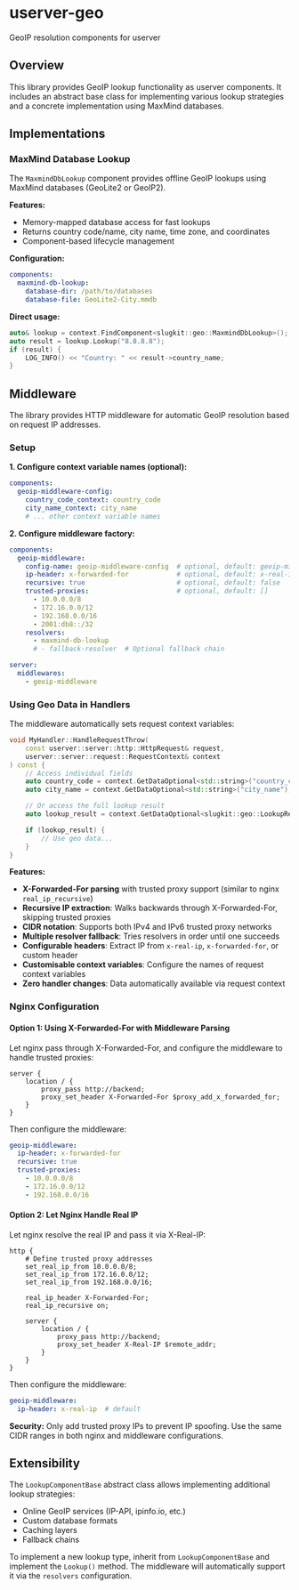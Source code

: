 # userver-geo

GeoIP resolution components for userver

## Overview

This library provides GeoIP lookup functionality as userver components. It includes an abstract base class for implementing various lookup strategies and a concrete implementation using MaxMind databases.

## Implementations

### MaxMind Database Lookup

The `MaxmindDbLookup` component provides offline GeoIP lookups using MaxMind databases (GeoLite2 or GeoIP2).

**Features:**
- Memory-mapped database access for fast lookups
- Returns country code/name, city name, time zone, and coordinates
- Component-based lifecycle management

**Configuration:**
```yaml
components:
  maxmind-db-lookup:
    database-dir: /path/to/databases
    database-file: GeoLite2-City.mmdb
```

**Direct usage:**
```cpp
auto& lookup = context.FindComponent<slugkit::geo::MaxmindDbLookup>();
auto result = lookup.Lookup("8.8.8.8");
if (result) {
    LOG_INFO() << "Country: " << result->country_name;
}
```

## Middleware

The library provides HTTP middleware for automatic GeoIP resolution based on request IP addresses.

### Setup

**1. Configure context variable names (optional):**
```yaml
components:
  geoip-middleware-config:
    country_code_context: country_code
    city_name_context: city_name
    # ... other context variable names
```

**2. Configure middleware factory:**
```yaml
components:
  geoip-middleware:
    config-name: geoip-middleware-config  # optional, default: geoip-middleware-config
    ip-header: x-forwarded-for            # optional, default: x-real-ip
    recursive: true                       # optional, default: false
    trusted-proxies:                      # optional, default: []
      - 10.0.0.0/8
      - 172.16.0.0/12
      - 192.168.0.0/16
      - 2001:db8::/32
    resolvers:
      - maxmind-db-lookup
      # - fallback-resolver  # Optional fallback chain

server:
  middlewares:
    - geoip-middleware
```

### Using Geo Data in Handlers

The middleware automatically sets request context variables:

```cpp
void MyHandler::HandleRequestThrow(
    const userver::server::http::HttpRequest& request,
    userver::server::request::RequestContext& context
) const {
    // Access individual fields
    auto country_code = context.GetDataOptional<std::string>("country_code");
    auto city_name = context.GetDataOptional<std::string>("city_name");

    // Or access the full lookup result
    auto lookup_result = context.GetDataOptional<slugkit::geo::LookupResult>("lookup_result");

    if (lookup_result) {
        // Use geo data...
    }
}
```

**Features:**
- **X-Forwarded-For parsing** with trusted proxy support (similar to nginx `real_ip_recursive`)
- **Recursive IP extraction**: Walks backwards through X-Forwarded-For, skipping trusted proxies
- **CIDR notation**: Supports both IPv4 and IPv6 trusted proxy networks
- **Multiple resolver fallback**: Tries resolvers in order until one succeeds
- **Configurable headers**: Extract IP from `x-real-ip`, `x-forwarded-for`, or custom header
- **Customisable context variables**: Configure the names of request context variables
- **Zero handler changes**: Data automatically available via request context

### Nginx Configuration

#### Option 1: Using X-Forwarded-For with Middleware Parsing

Let nginx pass through X-Forwarded-For, and configure the middleware to handle trusted proxies:

```nginx
server {
    location / {
        proxy_pass http://backend;
        proxy_set_header X-Forwarded-For $proxy_add_x_forwarded_for;
    }
}
```

Then configure the middleware:
```yaml
geoip-middleware:
  ip-header: x-forwarded-for
  recursive: true
  trusted-proxies:
    - 10.0.0.0/8
    - 172.16.0.0/12
    - 192.168.0.0/16
```

#### Option 2: Let Nginx Handle Real IP

Let nginx resolve the real IP and pass it via X-Real-IP:

```nginx
http {
    # Define trusted proxy addresses
    set_real_ip_from 10.0.0.0/8;
    set_real_ip_from 172.16.0.0/12;
    set_real_ip_from 192.168.0.0/16;

    real_ip_header X-Forwarded-For;
    real_ip_recursive on;

    server {
        location / {
            proxy_pass http://backend;
            proxy_set_header X-Real-IP $remote_addr;
        }
    }
}
```

Then configure the middleware:
```yaml
geoip-middleware:
  ip-header: x-real-ip  # default
```

**Security:** Only add trusted proxy IPs to prevent IP spoofing. Use the same CIDR ranges in both nginx and middleware configurations.

## Extensibility

The `LookupComponentBase` abstract class allows implementing additional lookup strategies:
- Online GeoIP services (IP-API, ipinfo.io, etc.)
- Custom database formats
- Caching layers
- Fallback chains

To implement a new lookup type, inherit from `LookupComponentBase` and implement the `Lookup()` method. The middleware will automatically support it via the `resolvers` configuration.
